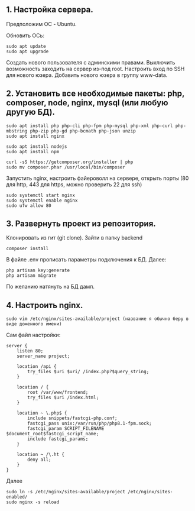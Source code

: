 
## 1. Настройка сервера. 
Предположим ОС - Ubuntu.

Обновить ОСь:
```
sudo apt update
sudo apt upgrade
```
Создать нового пользователя с админскими правами. Выключить возможность заходить на сервер из-под root. Настроить вход по SSH для нового юзера. Добавить нового юзера в группу www-data.


## 2. Установить все необходимые пакеты: php, composer, node, nginx, mysql (или любую другую БД).
```
sudo apt install php php-cli php-fpm php-mysql php-xml php-curl php-mbstring php-zip php-gd php-bcmath php-json unzip
sudo apt install nginx

sudo apt install nodejs
sudo apt install npm

curl -sS https://getcomposer.org/installer | php
sudo mv composer.phar /usr/local/bin/composer
```
Запустить nginx, настроить файероволл на сервере, открыть порты (80 для http, 443 для https, можно проверить 22 для ssh)
```
sudo systemctl start nginx
sudo systemctl enable nginx
sudo ufw allow 80
```


## 3. Развернуть проект из репозитория.

Клонировать из гит (git clone). Зайти в папку backend
```
composer install
```
В файле .env прописать параметры подключения к БД.
Далее:
```
php artisan key:generate
php artisan migrate
```
По желанию натянуть на БД дамп.


## 4. Настроить nginx.
```
sudo vim /etc/nginx/sites-available/project (название я обычно беру в виде доменного имени) 
```
Сам файл настройки:
```
server {
    listen 80;
    server_name project;

    location /api {
        try_files $uri $uri/ /index.php?$query_string;
    }

    location / {
        root /var/www/frontend;
        try_files $uri /index.html;
    }

    location ~ \.php$ {
        include snippets/fastcgi-php.conf;
        fastcgi_pass unix:/var/run/php/php8.1-fpm.sock;
        fastcgi_param SCRIPT_FILENAME $document_root$fastcgi_script_name;
        include fastcgi_params;
    }

    location ~ /\.ht {
        deny all;
    }
}
```
Далее
```
sudo ln -s /etc/nginx/sites-available/project /etc/nginx/sites-enabled/
sudo nginx -s reload
```